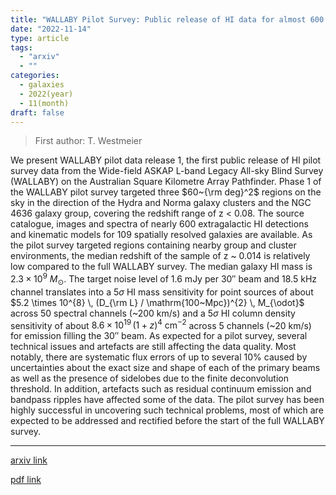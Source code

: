 ```yaml
---
title: "WALLABY Pilot Survey: Public release of HI data for almost 600 galaxies from phase 1 of ASKAP pilot observations"
date: "2022-11-14"
type: article
tags:
  - "arxiv"
  - ""
categories:
  - galaxies
  - 2022(year)
  - 11(month)
draft: false
---
```


> First author: T. Westmeier

 We present WALLABY pilot data release 1, the first public release of HI pilot
survey data from the Wide-field ASKAP L-band Legacy All-sky Blind Survey
(WALLABY) on the Australian Square Kilometre Array Pathfinder. Phase 1 of the
WALLABY pilot survey targeted three $60~{\rm deg}^2$ regions on the sky in the
direction of the Hydra and Norma galaxy clusters and the NGC 4636 galaxy group,
covering the redshift range of z < 0.08. The source catalogue, images and
spectra of nearly 600 extragalactic HI detections and kinematic models for 109
spatially resolved galaxies are available. As the pilot survey targeted regions
containing nearby group and cluster environments, the median redshift of the
sample of z ~ 0.014 is relatively low compared to the full WALLABY survey. The
median galaxy HI mass is $2.3 \times 10^{9}~M_{\odot}$. The target noise level
of 1.6 mJy per $30''$ beam and 18.5 kHz channel translates into a $5\sigma$ HI
mass sensitivity for point sources of about $5.2 \times 10^{8} \, (D_{\rm L} /
\mathrm{100~Mpc})^{2} \, M_{\odot}$ across 50 spectral channels (~200 km/s) and
a $5\sigma$ HI column density sensitivity of about $8.6 \times 10^{19} \, (1 +
z)^{4}~\mathrm{cm}^{-2}$ across 5 channels (~20 km/s) for emission filling the
$30''$ beam. As expected for a pilot survey, several technical issues and
artefacts are still affecting the data quality. Most notably, there are
systematic flux errors of up to several 10% caused by uncertainties about the
exact size and shape of each of the primary beams as well as the presence of
sidelobes due to the finite deconvolution threshold. In addition, artefacts
such as residual continuum emission and bandpass ripples have affected some of
the data. The pilot survey has been highly successful in uncovering such
technical problems, most of which are expected to be addressed and rectified
before the start of the full WALLABY survey.

---
[arxiv link](http://arxiv.org/abs/2211.07094v1)

[pdf link](http://arxiv.org/pdf/2211.07094v1)